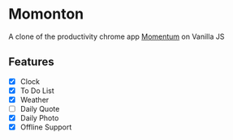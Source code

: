 # Momonton
A clone of the productivity chrome app [Momentum](https://chrome.google.com/webstore/detail/momentum/laookkfknpbbblfpciffpaejjkokdgca) on Vanilla JS

## Features
- [x] Clock
- [x] To Do List
- [x] Weather
- [ ] Daily Quote
-[x] Daily Photo
-[x] Offline Support
